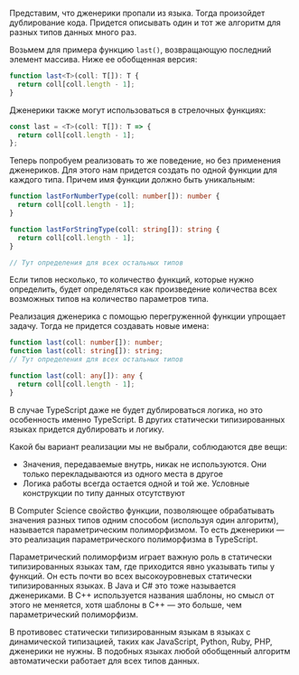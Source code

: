 
Представим, что дженерики пропали из языка. Тогда произойдет дублирование кода. Придется описывать один и тот же алгоритм для разных типов данных много раз.

Возьмем для примера функцию `last()`, возвращающую последний элемент массива. Ниже ее обобщенная версия:

```typescript
function last<T>(coll: T[]): T {
  return coll[coll.length - 1];
}
```

Дженерики также могут использоваться в стрелочных функциях:

```typescript
const last = <T>(coll: T[]): T => {
  return coll[coll.length - 1];
};
```

<!-- TODO - автору: не хватает описания кода - на что обратить внимание, или что тут сделали -->

Теперь попробуем реализовать то же поведение, но без применения дженериков. Для этого нам придется создать по одной функции для каждого типа. Причем имя функции должно быть уникальным:

```typescript
function lastForNumberType(coll: number[]): number {
  return coll[coll.length - 1];
}

function lastForStringType(coll: string[]): string {
  return coll[coll.length - 1];
}

// Тут определения для всех остальных типов
```

<!-- TODO - автору: не хватает описания кода - на что обратить внимание, или что тут сделали -->

Если типов несколько, то количество функций, которые нужно определить, будет определяться как произведение количества всех возможных типов на количество параметров типа.

Реализация дженерика с помощью перегруженной функции упрощает задачу. Тогда не придется создавать новые имена:

```typescript
function last(coll: number[]): number;
function last(coll: string[]): string;
// Тут определения для всех остальных типов

function last(coll: any[]): any {
  return coll[coll.length - 1];
}
```

<!-- TODO - автору: не хватает описания кода - на что обратить внимание, или что тут сделали -->

В случае TypeScript даже не будет дублироваться логика, но это особенность именно TypeScript. В других статически типизированных языках придется дублировать и логику.

Какой бы вариант реализации мы не выбрали, соблюдаются две вещи:

* Значения, передаваемые внутрь, никак не используются. Они только перекладываются из одного места в другое
* Логика работы всегда остается одной и той же. Условные конструкции по типу данных отсутствуют

В Computer Science свойство функции, позволяющее обрабатывать значения разных типов одним способом (используя один алгоритм), называется параметрическим полиморфизмом. То есть дженерики — это реализация параметрического полиморфизма в TypeScript.

Параметрический полиморфизм играет важную роль в статически типизированных языках там, где приходится явно указывать типы у функций. Он есть почти во всех высокоуровневых статически типизированных языках. В Java и C# это тоже называется дженериками. В C++ используется названия шаблоны, но смысл от этого не меняется, хотя шаблоны в С++ — это больше, чем параметрический полиморфизм.

В противовес статически типизированным языкам в языках с динамической типизацией, таких как JavaScript, Python, Ruby, PHP, дженерики не нужны. В подобных языках любой обобщенный алгоритм автоматически работает для всех типов данных.
